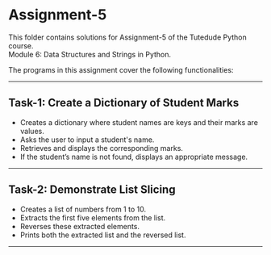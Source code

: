 # Assignment-5

This folder contains solutions for Assignment-5 of the Tutedude Python course.  
Module 6: Data Structures and Strings in Python.

The programs in this assignment cover the following functionalities:

---

## Task-1: Create a Dictionary of Student Marks

- Creates a dictionary where student names are keys and their marks are values.
- Asks the user to input a student's name.
- Retrieves and displays the corresponding marks.
- If the student’s name is not found, displays an appropriate message.

---

## Task-2: Demonstrate List Slicing

- Creates a list of numbers from 1 to 10.
- Extracts the first five elements from the list.
- Reverses these extracted elements.
- Prints both the extracted list and the reversed list.

---